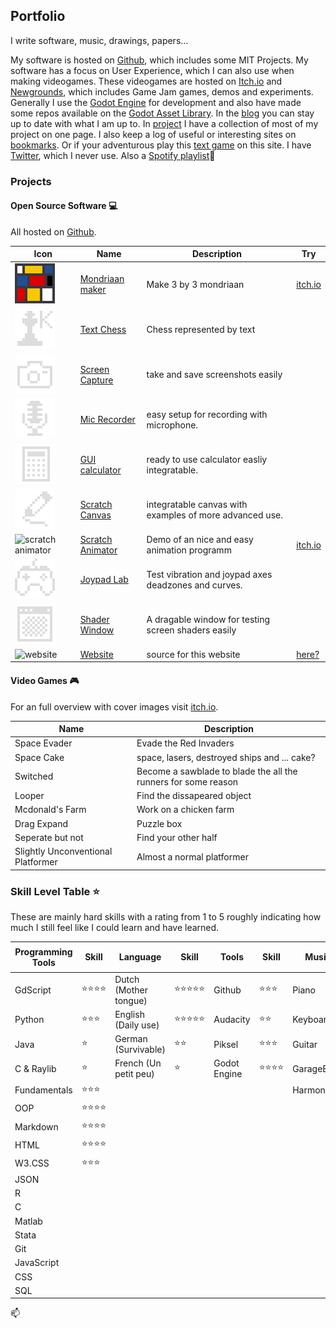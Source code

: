 ## Portfolio

I write software, music, drawings, papers...

My software is hosted on [Github](https://github.com/boukew99), which includes some MIT Projects. My software has a focus on User Experience, which I can also use when making videogames. These videogames are hosted on [Itch.io](https://howyoudoing.itch.io/) and [Newgrounds](https://howyourdoing.newgrounds.com/), which includes Game Jam games, demos and experiments. Generally I use the [Godot Engine](https://godotengine.org) for development and also have made some repos available on the [Godot Asset Library](https://godotengine.org/asset-library/asset?category=&godot_version=&sort=updated&filter=boukew99). In the [blog](blog) you can stay up to date with what I am up to. In [project](projects) I have a collection of most of my project on one page. I also keep a log of useful or interesting sites on [bookmarks](bookmarks). Or if your adventurous play this [text game](web_apps/text_adventure) on this site. I have [Twitter](https://twitter.com/HowYouD09409170), which I never use. Also a [Spotify playlist](https://open.spotify.com/playlist/5KGMXvW7Tg3emnWz5S2grT?si=328485d8732046a6)🎵

### Projects

#### Open Source Software 💻
All hosted on [Github](https://github.com/boukew99).

Icon | Name | Description | Try
--- | --- | --- | ---
![mondriaan maker](https://raw.githubusercontent.com/boukew99/mondriaan_maker/main/icon.png) | [Mondriaan maker](https://github.com/boukew99/mondriaan_maker) | Make 3 by 3 mondriaan | [itch.io](https://howyoudoing.itch.io/mondriaan-maker)
![text chess](https://raw.githubusercontent.com/boukew99/text_chess/main/icon.png) | [Text Chess](https://github.com/boukew99/text_chess) | Chess represented by text 
![screen capture](https://raw.githubusercontent.com/boukew99/screen_capture/main/addons/screen_capture/screen_capture.png) | [Screen Capture](https://github.com/boukew99/screen_capture) |take and save screenshots easily 
![mic recorder](https://raw.githubusercontent.com/boukew99/mic_recorder/main/addons/mic_recorder/mic_recorder.png) | [Mic Recorder](https://github.com/boukew99/mic_recorder) | easy setup for recording with microphone.
![gui calculator](https://raw.githubusercontent.com/boukew99/gui_calculator/main/addons/calculator/icon.png) | [GUI calculator](https://github.com/boukew99/gui_calculator) | ready to use calculator easliy integratable.
![scratch canvas](https://raw.githubusercontent.com/boukew99/scratch_canvas/main/canvas/scratch_canvas.png) | [Scratch Canvas](https://github.com/boukew99/scratch_canvas) | integratable canvas with examples of more advanced use.
![scratch animator](https://raw.githubusercontent.com/boukew99/scratch_animater/main/scratch_animater.png) | [Scratch Animator](https://github.com/boukew99/scratch_animater) | Demo of an nice and easy animation programm | [itch.io](https://howyoudoing.itch.io/scratch-animator)
![joypad lab](https://raw.githubusercontent.com/boukew99/joypad_lab/main/icon.png) | [Joypad Lab](https://github.com/boukew99/joypad_lab) | Test vibration and joypad axes deadzones and curves.
![shader window](https://raw.githubusercontent.com/boukew99/shader_window/main/addons/shader_window/shader_window.png)| [Shader Window](https://github.com/boukew99/shader_window) | A dragable window for testing screen shaders easily
![website](https://raw.githubusercontent.com/boukew99/boukew99.github.io/main/favicon.ico) | [Website](https://github.com/boukew99/boukew99.github.io) | source for this website | [here?](https://boukew99.github.io/)

#### Video Games 🎮
For an full overview with cover images visit [itch.io](https://howyoudoing.itch.io/).

Name | Description
--- | ---
Space Evader | Evade the Red Invaders
Space Cake | space, lasers, destroyed ships and ... cake?
Switched | Become a sawblade to blade the all the runners for some reason
Looper | Find the dissapeared object
Mcdonald's Farm | Work on a chicken farm
Drag Expand | Puzzle box
Seperate but not | Find your other half
Slightly Unconventional Platformer | Almost a normal platformer



### Skill Level Table ⭐
These are mainly hard skills with a rating from 1 to 5 roughly indicating how much I still feel like I could learn and have learned.

Programming Tools | Skill | Language | Skill | Tools | Skill | Music | Skill | Design | Level | Academic 🎓| Level
---           | ---   | ---      | ---   | ---   | ---   | ---   | ---   | ---    | ---   | ---      | ---
GdScript      | ⭐⭐⭐⭐| Dutch (Mother tongue) | ⭐⭐⭐⭐⭐ | Github | ⭐⭐⭐ |Piano | ⭐⭐⭐ | GUI | ⭐⭐⭐⭐ | Writing | ⭐⭐⭐⭐
Python        | ⭐⭐⭐  | English (Daily use)| ⭐⭐⭐⭐⭐ | Audacity | ⭐⭐ | Keyboard | ⭐⭐⭐ | UX  | ⭐⭐⭐ | Statistical Analysis | ⭐⭐
Java          | ⭐       | German (Survivable)| ⭐⭐ | Piksel  | ⭐⭐⭐ | Guitar | ⭐⭐⭐ | Icons | ⭐⭐⭐ | Reading | ⭐⭐⭐⭐
C & Raylib    | ⭐       | French (Un petit peu)| ⭐ | Godot Engine| ⭐⭐⭐⭐| GarageBand | ⭐ | Leaness | ⭐⭐⭐⭐
Fundamentals  | ⭐⭐⭐  | | | | | Harmonica | ⭐⭐ 
OOP           | ⭐⭐⭐⭐
Markdown      | ⭐⭐⭐⭐
HTML          | ⭐⭐⭐⭐
W3.CSS        | ⭐⭐⭐
JSON |
R |
C |
Matlab |
Stata |
Git |
JavaScript |
CSS | 
SQL |

📫


